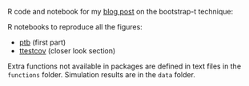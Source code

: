 R code and notebook for my [blog post][1] on the bootstrap-t technique:

R notebooks to reproduce all the figures:
- [ptb](docs/ptb.md) (first part)
- [ttestcov](docs/ttestcov.md) (closer look section)

Extra functions not available in packages are defined in text files in the `functions` folder.
Simulation results are in the `data` folder.

[1]:	https://garstats.wordpress.com/2019/07/25/boott/
